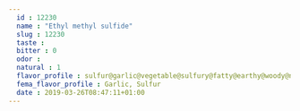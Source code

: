 ```yaml
---
  id : 12230
  name : "Ethyl methyl sulfide"
  slug : 12230
  taste : 
  bitter : 0
  odor : 
  natural : 1
  flavor_profile : sulfur@garlic@vegetable@sulfury@fatty@earthy@woody@nutty@wine_like@meaty@spicy@citrus@sulfurous@coffee@herbaceous@green@cabbage@pyridine@tomato@fishy@floral@fruity
  fema_flavor_profile : Garlic, Sulfur
  date : 2019-03-26T08:47:11+01:00
---
```



